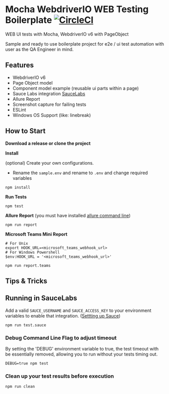 Mocha WebdriverIO WEB Testing Boilerplate [![CircleCI](https://circleci.com/gh/serhatbolsu/webdriverio-mocha-uiautomation-boiler.svg?style=svg)](https://circleci.com/gh/serhatbolsu/webdriverio-mocha-uiautomation-boiler)
====================
WEB UI tests with Mocha, WebdriverIO v6 with PageObject

Sample and ready to use boilerplate project for e2e / ui test automation with user as the QA Engineer in mind. 

## Features
- WebdriverIO v6
- Page Object model
- Component model example (reusable ui parts within a page)
- Sauce Labs integration [SauceLabs](https://saucelabs.com/)
- Allure Report
- Screenshot capture for failing tests
- ESLint
- Windows OS Support (like: linebreak)

## How to Start

**Download a release or clone the project**

**Install**

(optional) Create your own configurations.
- Rename the `sample.env` and rename to `.env` and change required variables

```npm install```

**Run Tests**

```npm test```

**Allure Report**
(you must have installed [allure command line](https://docs.qameta.io/allure/#_get_started))

```npm run report```

**Microsoft Teams Mini Report**

```
# For Unix
export HOOK_URL=<microsoft_teams_webhook_url>
# For Windows Powershell
$env:HOOK_URL = '<microsoft_teams_webhook_url>'

npm run report.teams
```

## Tips & Tricks
## Running in SauceLabs
Add a valid `SAUCE_USERNAME` and `SAUCE_ACCESS_KEY` to your environment variables to enable that integration.
([Settting up Sauce](http://webdriver.io/guide/usage/cloudservices.html#Sauce-Labs))

`npm run test.sauce`

### Debug Command Line Flag to adjust timeout

By setting the 'DEBUG' environment variable to true, the test timeout with be essentially removed, 
allowing you to run without your tests timing out. 

`DEBUG=true npm test`
### Clean up your test results before execution

`npm run clean`
